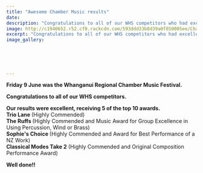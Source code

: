 ```yaml
---
title: "Awesome Chamber Music results"
date: 
description: "Congratulations to all of our WHS competitors who had excellent results in the Whanganui Regional Chamber Music Festival on Friday 9 June 2017..."
image: http://c1940652.r52.cf0.rackcdn.com/593ddd33b8d39a0f850005ee/Chamber-Music-photo-of-all-students-june-2017.jpg
excerpt: "Congratulations to all of our WHS competitors who had excellent results in the Whanganui Regional Chamber Music Festival on Friday 9 June 2017."
image_gallery:
    
    
    
    
    
---
```


<p><strong>Friday 9 June was the Whanganui Regional Chamber Music Festival. </strong></p>
<p><strong>Congratulations to all of our WHS competitors. <br /></strong></p>
<p><strong>Our results were excellent, receiving 5 of the top 10 awards.</strong><br /><strong>Trio Lane </strong>(Highly Commended)<br /><strong>The Ruffs </strong>(Highly Commended and Music Award for Group Excellence in Using Percussion, Wind or Brass)<br /><strong>Sophie's Choice </strong>(Highly Commended and Award for Best Performance of a NZ Work)<br /><strong>Classical Modes Take 2</strong> (Highly Commended and Original Composition Performance Award)</p>
<p><strong>Well done!!</strong></p>

